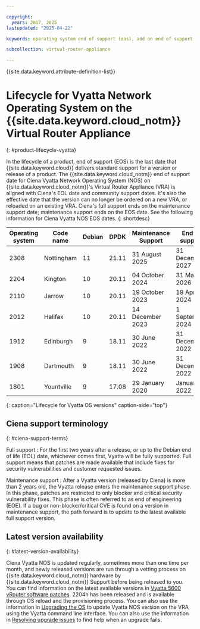 ```yaml
---

copyright:
  years: 2017, 2025
lastupdated: "2025-04-22"

keywords: operating system end of support (eos), add on end of support (eos), vyatta

subcollection: virtual-router-appliance

---
```


{{site.data.keyword.attribute-definition-list}}

# Lifecycle for Vyatta Network Operating System on the {{site.data.keyword.cloud_notm}} Virtual Router Appliance
{: #product-lifecycle-vyatta}

In the lifecycle of a product, end of support (EOS) is the last date that {{site.data.keyword.cloud}} delivers standard support for a version or release of a product. The {{site.data.keyword.cloud_notm}} end of support date for Ciena Vyatta Network Operating System (NOS) on {{site.data.keyword.cloud_notm}}'s Virtual Router Appliance (VRA) is aligned with Ciena's EOL date and community support dates. It's also the effective date that the version can no longer be ordered on a new VRA, or reloaded on an existing VRA. Ciena's full support ends on the maintenance support date; maintenance support ends on the EOS date. See the following information for Ciena Vyatta NOS EOS dates.
{: shortdesc}

| Operating system | Code name | Debian | DPDK | Maintenance Support | End of support |
| ----------------- | ---------------- | ---------------- | ---------------- | ---------------- | ---------------- |
| 2308 | Nottingham | 11 | 21.11 | 31 August 2025 | 31 December 2027 |
| 2204 | Kington | 10 | 20.11 | 04 October 2024 | 31 March 2026 |
| 2110 | Jarrow | 10 | 20.11 | 19 October 2023 | 19 April 2024 |
| 2012 | Halifax | 10 | 20.11 | 14 December 2023 | 1 September 2024 |
| 1912 | Edinburgh | 9 | 18.11 | 30 June 2022 | 31 December 2022 |
| 1908 | Dartmouth | 9 | 18.11 | 30 June 2022 | 31 December 2022 |
| 1801 | Yountville | 9 | 17.08 | 29 January 2020 | January 2022 |
{: caption="Lifecycle for Vyatta OS versions" caption-side="top"}

## Ciena support terminology
{: #ciena-support-terms}

Full support
:    For the first two years after a release, or up to the Debian end of life (EOL) date, whichever comes first, Vyatta will be fully supported. Full support means that patches are made available that include fixes for security vulnerabilities and customer requested issues.

Maintenance support
:    After a Vyatta version (released by Ciena) is more than 2 years old, the Vyatta release enters the maintenance support phase. In this phase, patches are restricted to only blocker and critical security vulnerability fixes. This phase is often referred to as end of engineering (EOE). If a bug or non-blocker/critical CVE is found on a version in maintenance support, the path forward is to update to the latest available full support version.

## Latest version availability
{: #latest-version-availability}

Ciena Vyatta NOS is updated regularly, sometimes more than one time per month, and newly released versions are run through a vetting process on {{site.data.keyword.cloud_notm}} hardware by {{site.data.keyword.cloud_notm}} Support before being released to you. You can find information on the latest available versions in [Vyatta 5600 vRouter software patches](/docs/virtual-router-appliance?topic=virtual-router-appliance-ciena-vyatta-5600-vrouter-software-patches). 2204h has been released and is available through OS reload and the provisioning process. You can also use the information in [Upgrading the OS](/docs/virtual-router-appliance?topic=virtual-router-appliance-upgrading-the-os) to update Vyatta NOS version on the VRA using the Vyatta command line interface. You can also use the information in [Resolving upgrade issues](/docs/virtual-router-appliance?topic=virtual-router-appliance-upgrade-issues) to find help when an upgrade fails.
